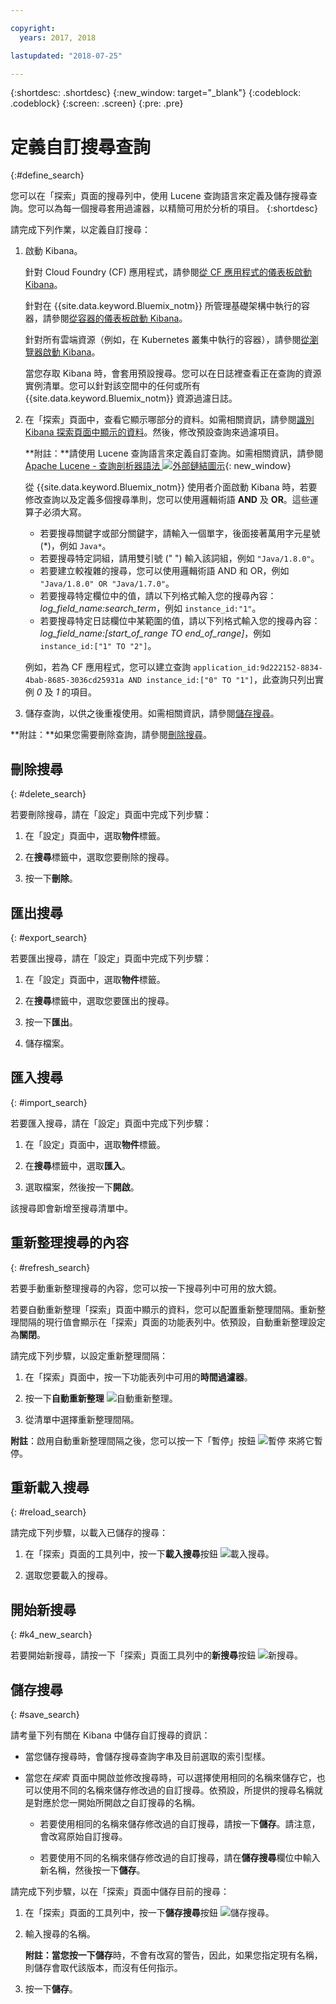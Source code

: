 ```yaml
---

copyright:
  years: 2017, 2018

lastupdated: "2018-07-25"

---
```




{:shortdesc: .shortdesc}
{:new_window: target="_blank"}
{:codeblock: .codeblock}
{:screen: .screen}
{:pre: .pre}

# 定義自訂搜尋查詢
{:#define_search}

您可以在「探索」頁面的搜尋列中，使用 Lucene 查詢語言來定義及儲存搜尋查詢。您可以為每一個搜尋套用過濾器，以精簡可用於分析的項目。
{:shortdesc}

請完成下列作業，以定義自訂搜尋：

1. 啟動 Kibana。

    針對 Cloud Foundry (CF) 應用程式，請參閱[從 CF 應用程式的儀表板啟動 Kibana](/docs/services/CloudLogAnalysis/kibana/launch.html#launch_Kibana_from_cf_app)。

	針對在 {{site.data.keyword.Bluemix_notm}} 所管理基礎架構中執行的容器，請參閱[從容器的儀表板啟動 Kibana](/docs/services/CloudLogAnalysis/kibana/launch.html#launch_Kibana_for_containers)。
    
    針對所有雲端資源（例如，在 Kubernetes 叢集中執行的容器），請參閱[從瀏覽器啟動 Kibana](/docs/services/CloudLogAnalysis/kibana/launch.html#launch_Kibana_from_browser)。 
	
	當您存取 Kibana 時，會套用預設搜尋。您可以在日誌裡查看正在查詢的資源實例清單。您可以針對該空間中的任何或所有 {{site.data.keyword.Bluemix_notm}} 資源過濾日誌。

2. 在「探索」頁面中，查看它顯示哪部分的資料。如需相關資訊，請參閱[識別 Kibana 探索頁面中顯示的資料](/docs/services/CloudLogAnalysis/kibana/analize_logs_interactively.html#identify_data)。然後，修改預設查詢來過濾項目。

    **附註：**請使用 Lucene 查詢語言來定義自訂查詢。如需相關資訊，請參閱 [Apache Lucene - 查詢剖析器語法 ![外部鏈結圖示](../../../icons/launch-glyph.svg "外部鏈結圖示")](https://lucene.apache.org/core/2_9_4/queryparsersyntax.html){: new_window}
    
    從 {{site.data.keyword.Bluemix_notm}} 使用者介面啟動 Kibana 時，若要修改查詢以及定義多個搜尋準則，您可以使用邏輯術語 **AND** 及 **OR**。這些運算子必須大寫。    
    
    * 若要搜尋關鍵字或部分關鍵字，請輸入一個單字，後面接著萬用字元星號 (*)，例如 `Java*`。 
    * 若要搜尋特定詞組，請用雙引號 (" ") 輸入該詞組，例如 `"Java/1.8.0"`。
    * 若要建立較複雜的搜尋，您可以使用邏輯術語 AND 和 OR，例如 `"Java/1.8.0" OR "Java/1.7.0"`。
    * 若要搜尋特定欄位中的值，請以下列格式輸入您的搜尋內容：*log_field_name:search_term*，例如 `instance_id:"1"`。
    * 若要搜尋特定日誌欄位中某範圍的值，請以下列格式輸入您的搜尋內容：*log_field_name:[start_of_range TO end_of_range]*，例如 `instance_id:["1" TO "2"]`。

     例如，若為 CF 應用程式，您可以建立查詢 `application_id:9d222152-8834-4bab-8685-3036cd25931a AND instance_id:["0" TO "1"]`，此查詢只列出實例 *0* 及 *1* 的項目。 

3. 儲存查詢，以供之後重複使用。如需相關資訊，請參閱[儲存搜尋](/docs/services/CloudLogAnalysis/kibana/define_search.html#save_search)。 

**附註：**如果您需要刪除查詢，請參閱[刪除搜尋](/docs/services/CloudLogAnalysis/kibana/define_search.html#delete_search)。



## 刪除搜尋
{: #delete_search}

若要刪除搜尋，請在「設定」頁面中完成下列步驟：

1. 在「設定」頁面中，選取**物件**標籤。

2. 在**搜尋**標籤中，選取您要刪除的搜尋。

3. 按一下**刪除**。


## 匯出搜尋
{: #export_search}

若要匯出搜尋，請在「設定」頁面中完成下列步驟：

1. 在「設定」頁面中，選取**物件**標籤。

2. 在**搜尋**標籤中，選取您要匯出的搜尋。

3. 按一下**匯出**。

4. 儲存檔案。

 
## 匯入搜尋
{: #import_search}

若要匯入搜尋，請在「設定」頁面中完成下列步驟：

1. 在「設定」頁面中，選取**物件**標籤。

2. 在**搜尋**標籤中，選取**匯入**。

3. 選取檔案，然後按一下**開啟**。

該搜尋即會新增至搜尋清單中。

## 重新整理搜尋的內容
{: #refresh_search}

若要手動重新整理搜尋的內容，您可以按一下搜尋列中可用的放大鏡。 

若要自動重新整理「探索」頁面中顯示的資料，您可以配置重新整理間隔。重新整理間隔的現行值會顯示在「探索」頁面的功能表列中。依預設，自動重新整理設定為**關閉**。

請完成下列步驟，以設定重新整理間隔：

1. 在「探索」頁面中，按一下功能表列中可用的**時間過濾器**。

2. 按一下**自動重新整理** ![自動重新整理](images/auto_refresh_icon.jpg "自動重新整理")。

3. 從清單中選擇重新整理間隔。 

**附註**：啟用自動重新整理間隔之後，您可以按一下「暫停」按鈕 ![暫停](images/auto_refresh_pause_icon.jpg "暫停") 來將它暫停。


## 重新載入搜尋
{: #reload_search}

請完成下列步驟，以載入已儲存的搜尋：

1. 在「探索」頁面的工具列中，按一下**載入搜尋**按鈕 ![載入搜尋](images/load_icon.jpg "載入搜尋")。

2. 選取您要載入的搜尋。 

## 開始新搜尋
{: #k4_new_search}

若要開始新搜尋，請按一下「探索」頁面工具列中的**新搜尋**按鈕 ![新搜尋](images/new_search_icon.jpg "新搜尋")。

## 儲存搜尋 
{: #save_search}

請考量下列有關在 Kibana 中儲存自訂搜尋的資訊：

* 當您儲存搜尋時，會儲存搜尋查詢字串及目前選取的索引型樣。
* 當您在*探索* 頁面中開啟並修改搜尋時，可以選擇使用相同的名稱來儲存它，也可以使用不同的名稱來儲存修改過的自訂搜尋。依預設，所提供的搜尋名稱就是對應於您一開始所開啟之自訂搜尋的名稱。

    * 若要使用相同的名稱來儲存修改過的自訂搜尋，請按一下**儲存**。請注意，會改寫原始自訂搜尋。 
	
	* 若要使用不同的名稱來儲存修改過的自訂搜尋，請在**儲存搜尋**欄位中輸入新名稱，然後按一下**儲存**。 


請完成下列步驟，以在「探索」頁面中儲存目前的搜尋：

1. 在「探索」頁面的工具列中，按一下**儲存搜尋**按鈕 ![儲存搜尋](images/save_search_icon.jpg "儲存搜尋")。

2. 輸入搜尋的名稱。

    **附註：**當您按一下**儲存**時，不會有改寫的警告，因此，如果您指定現有名稱，則儲存會取代該版本，而沒有任何指示。

3. 按一下**儲存**。 
